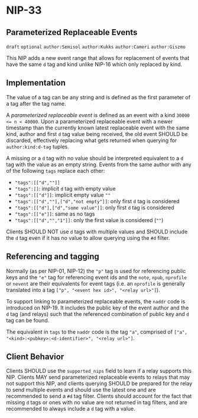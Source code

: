 NIP-33
======

Parameterized Replaceable Events
--------------------------------

`draft` `optional` `author:Semisol` `author:Kukks` `author:Cameri` `author:Giszmo`

This NIP adds a new event range that allows for replacement of events that have the same `d` tag and kind unlike NIP-16 which only replaced by kind.

Implementation
--------------
The value of a tag can be any string and is defined as the first parameter of a tag after the tag name.

A *parameterized replaceable event* is defined as an event with a kind `30000 <= n < 40000`.
Upon a parameterized replaceable event with a newer timestamp than the currently known latest
replaceable event with the same kind, author and first `d` tag value being received, the old event
SHOULD be discarded, effectively replacing what gets returned when querying for
`author:kind:d-tag` tuples.

A missing or a `d` tag with no value should be interpreted equivalent to a `d` tag with the
value as an empty string. Events from the same author with any of the following `tags`
replace each other:

* `"tags":[["d",""]]`
* `"tags":[]`: implicit `d` tag with empty value
* `"tags":[["d"]]`: implicit empty value `""`
* `"tags":[["d",""],["d","not empty"]]`: only first `d` tag is considered
* `"tags":[["d"],["d","some value"]]`: only first `d` tag is considered
* `"tags":[["e"]]`: same as no tags
* `"tags":[["d","","1"]]`: only the first value is considered (`""`)

Clients SHOULD NOT use `d` tags with multiple values and SHOULD include the `d` tag even if it has no value to allow querying using the `#d` filter.

Referencing and tagging
-----------------------

Normally (as per NIP-01, NIP-12) the `"p"` tag is used for referencing public keys and the
`"e"` tag for referencing event ids and the `note`, `npub`, `nprofile` or `nevent` are their
equivalents for event tags (i.e. an `nprofile` is generally translated into a tag
`["p", "<event hex id>", "<relay url>"]`).

To support linking to parameterized replaceable events, the `naddr` code is introduced on
NIP-19. It includes the public key of the event author and the `d` tag (and relays) such that
the referenced combination of public key and `d` tag can be found.

The equivalent in `tags` to the `naddr` code is the tag `"a"`, comprised of `["a", "<kind>:<pubkey>:<d-identifier>", "<relay url>"]`.

Client Behavior
---------------

Clients SHOULD use the `supported_nips` field to learn if a relay supports this NIP.
Clients MAY send parameterized replaceable events to relays that may not support this NIP, and clients querying SHOULD be prepared for the relay to send multiple events and should use the latest one and are recommended to send a `#d` tag filter. Clients should account for the fact that missing `d` tags or ones with no value are not returned in tag filters, and are recommended to always include a `d` tag with a value.
